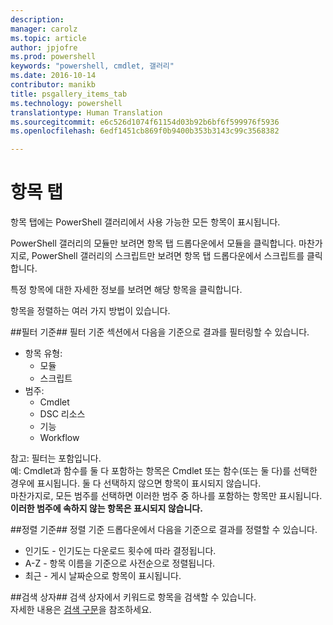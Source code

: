 ```yaml
---
description: 
manager: carolz
ms.topic: article
author: jpjofre
ms.prod: powershell
keywords: "powershell, cmdlet, 갤러리"
ms.date: 2016-10-14
contributor: manikb
title: psgallery_items_tab
ms.technology: powershell
translationtype: Human Translation
ms.sourcegitcommit: e6c526d1074f61154d03b92b6bf6f599976f5936
ms.openlocfilehash: 6edf1451cb869f0b9400b353b3143c99c3568382

---
```


항목 탭
==========

항목 탭에는 PowerShell 갤러리에서 사용 가능한 모든 항목이 표시됩니다.

PowerShell 갤러리의 모듈만 보려면 항목 탭 드롭다운에서 모듈을 클릭합니다.  마찬가지로, PowerShell 갤러리의 스크립트만 보려면 항목 탭 드롭다운에서 스크립트를 클릭합니다.  

특정 항목에 대한 자세한 정보를 보려면 해당 항목을 클릭합니다.

항목을 정렬하는 여러 가지 방법이 있습니다.

##필터 기준##
필터 기준 섹션에서 다음을 기준으로 결과를 필터링할 수 있습니다.
* 항목 유형:
    * 모듈
    * 스크립트
* 범주:
    * Cmdlet
    * DSC 리소스
    * 기능
    * Workflow

참고: 필터는 포함입니다.  
예: Cmdlet과 함수를 둘 다 포함하는 항목은 Cmdlet 또는 함수(또는 둘 다)를 선택한 경우에 표시됩니다.  둘 다 선택하지 않으면 항목이 표시되지 않습니다.  
마찬가지로, 모든 범주를 선택하면 이러한 범주 중 하나를 포함하는 항목만 표시됩니다. **이러한 범주에 속하지 않는 항목은 표시되지 않습니다.**

##정렬 기준## 
정렬 기준 드롭다운에서 다음을 기준으로 결과를 정렬할 수 있습니다.
* 인기도 - 인기도는 다운로드 횟수에 따라 결정됩니다.
* A-Z - 항목 이름을 기준으로 사전순으로 정렬됩니다.
* 최근 - 게시 날짜순으로 항목이 표시됩니다.


##검색 상자##
검색 상자에서 키워드로 항목을 검색할 수 있습니다.  
자세한 내용은 [검색 구문](./psgallery_search_syntax.md)을 참조하세요.




<!--HONumber=Oct16_HO2-->


